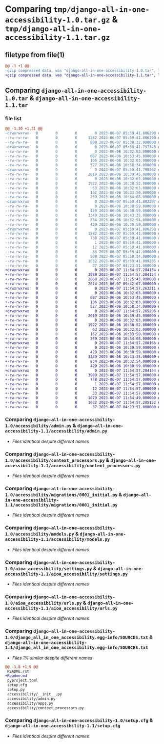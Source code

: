# Comparing `tmp/django-all-in-one-accessibility-1.0.tar.gz` & `tmp/django-all-in-one-accessibility-1.1.tar.gz`

## filetype from file(1)

```diff
@@ -1 +1 @@
-gzip compressed data, was "django-all-in-one-accessibility-1.0.tar", last modified: Wed Jun  7 05:59:41 2023, max compression
+gzip compressed data, was "django-all-in-one-accessibility-1.1.tar", last modified: Wed Jun  7 11:54:57 2023, max compression
```

## Comparing `django-all-in-one-accessibility-1.0.tar` & `django-all-in-one-accessibility-1.1.tar`

### file list

```diff
@@ -1,30 +1,31 @@
-drwxrwxrwx   0        0        0        0 2023-06-07 05:59:41.806290 django-all-in-one-accessibility-1.0/
--rw-rw-rw-   0        0        0     1282 2023-06-07 05:59:41.806290 django-all-in-one-accessibility-1.0/PKG-INFO
--rw-rw-rw-   0        0        0      800 2023-06-07 05:38:32.000000 django-all-in-one-accessibility-1.0/README.rst
-drwxrwxrwx   0        0        0        0 2023-06-07 05:59:41.797346 django-all-in-one-accessibility-1.0/accessibility/
--rw-rw-rw-   0        0        0        0 2023-06-06 10:32:03.000000 django-all-in-one-accessibility-1.0/accessibility/__init__.py
--rw-rw-rw-   0        0        0      687 2023-06-06 10:53:45.000000 django-all-in-one-accessibility-1.0/accessibility/admin.py
--rw-rw-rw-   0        0        0      106 2023-06-06 10:32:03.000000 django-all-in-one-accessibility-1.0/accessibility/apps.py
--rw-rw-rw-   0        0        0      527 2023-06-06 10:58:34.000000 django-all-in-one-accessibility-1.0/accessibility/context_processors.py
-drwxrwxrwx   0        0        0        0 2023-06-07 05:59:41.798562 django-all-in-one-accessibility-1.0/accessibility/migrations/
--rw-rw-rw-   0        0        0     2019 2023-06-06 10:39:45.000000 django-all-in-one-accessibility-1.0/accessibility/migrations/0001_initial.py
--rw-rw-rw-   0        0        0        0 2023-06-06 10:32:03.000000 django-all-in-one-accessibility-1.0/accessibility/migrations/__init__.py
--rw-rw-rw-   0        0        0     1922 2023-06-06 10:38:52.000000 django-all-in-one-accessibility-1.0/accessibility/models.py
--rw-rw-rw-   0        0        0       63 2023-06-06 10:32:03.000000 django-all-in-one-accessibility-1.0/accessibility/tests.py
--rw-rw-rw-   0        0        0      162 2023-06-06 10:33:50.000000 django-all-in-one-accessibility-1.0/accessibility/urls.py
--rw-rw-rw-   0        0        0      239 2023-06-06 10:34:08.000000 django-all-in-one-accessibility-1.0/accessibility/views.py
-drwxrwxrwx   0        0        0        0 2023-06-07 05:59:41.802297 django-all-in-one-accessibility-1.0/aioa_accessibility/
--rw-rw-rw-   0        0        0        0 2023-06-06 10:30:59.000000 django-all-in-one-accessibility-1.0/aioa_accessibility/__init__.py
--rw-rw-rw-   0        0        0      429 2023-06-06 10:30:59.000000 django-all-in-one-accessibility-1.0/aioa_accessibility/asgi.py
--rw-rw-rw-   0        0        0     3349 2023-06-06 10:43:35.000000 django-all-in-one-accessibility-1.0/aioa_accessibility/settings.py
--rw-rw-rw-   0        0        0      834 2023-06-06 10:32:54.000000 django-all-in-one-accessibility-1.0/aioa_accessibility/urls.py
--rw-rw-rw-   0        0        0      429 2023-06-06 10:30:59.000000 django-all-in-one-accessibility-1.0/aioa_accessibility/wsgi.py
-drwxrwxrwx   0        0        0        0 2023-06-07 05:59:41.806290 django-all-in-one-accessibility-1.0/django_all_in_one_accessibility.egg-info/
--rw-rw-rw-   0        0        0     1282 2023-06-07 05:59:41.000000 django-all-in-one-accessibility-1.0/django_all_in_one_accessibility.egg-info/PKG-INFO
--rw-rw-rw-   0        0        0      738 2023-06-07 05:59:41.000000 django-all-in-one-accessibility-1.0/django_all_in_one_accessibility.egg-info/SOURCES.txt
--rw-rw-rw-   0        0        0        1 2023-06-07 05:59:41.000000 django-all-in-one-accessibility-1.0/django_all_in_one_accessibility.egg-info/dependency_links.txt
--rw-rw-rw-   0        0        0       12 2023-06-07 05:59:41.000000 django-all-in-one-accessibility-1.0/django_all_in_one_accessibility.egg-info/requires.txt
--rw-rw-rw-   0        0        0       33 2023-06-07 05:59:41.000000 django-all-in-one-accessibility-1.0/django_all_in_one_accessibility.egg-info/top_level.txt
--rw-rw-rw-   0        0        0      508 2023-06-07 05:58:24.000000 django-all-in-one-accessibility-1.0/pyproject.toml
--rw-rw-rw-   0        0        0     1032 2023-06-07 05:59:41.809285 django-all-in-one-accessibility-1.0/setup.cfg
--rw-rw-rw-   0        0        0       37 2023-06-07 04:23:51.000000 django-all-in-one-accessibility-1.0/setup.py
+drwxrwxrwx   0        0        0        0 2023-06-07 11:54:57.284154 django-all-in-one-accessibility-1.1/
+-rw-rw-rw-   0        0        0     3989 2023-06-07 11:54:57.284154 django-all-in-one-accessibility-1.1/PKG-INFO
+-rw-rw-rw-   0        0        0     2868 2023-06-07 11:25:43.000000 django-all-in-one-accessibility-1.1/README.rst
+-rw-rw-rw-   0        0        0     2874 2023-06-07 09:42:07.000000 django-all-in-one-accessibility-1.1/Readme.md
+drwxrwxrwx   0        0        0        0 2023-06-07 11:54:57.263211 django-all-in-one-accessibility-1.1/accessibility/
+-rw-rw-rw-   0        0        0        0 2023-06-06 10:32:03.000000 django-all-in-one-accessibility-1.1/accessibility/__init__.py
+-rw-rw-rw-   0        0        0      687 2023-06-06 10:53:45.000000 django-all-in-one-accessibility-1.1/accessibility/admin.py
+-rw-rw-rw-   0        0        0      106 2023-06-06 10:32:03.000000 django-all-in-one-accessibility-1.1/accessibility/apps.py
+-rw-rw-rw-   0        0        0      527 2023-06-06 10:58:34.000000 django-all-in-one-accessibility-1.1/accessibility/context_processors.py
+drwxrwxrwx   0        0        0        0 2023-06-07 11:54:57.265206 django-all-in-one-accessibility-1.1/accessibility/migrations/
+-rw-rw-rw-   0        0        0     2019 2023-06-06 10:39:45.000000 django-all-in-one-accessibility-1.1/accessibility/migrations/0001_initial.py
+-rw-rw-rw-   0        0        0        0 2023-06-06 10:32:03.000000 django-all-in-one-accessibility-1.1/accessibility/migrations/__init__.py
+-rw-rw-rw-   0        0        0     1922 2023-06-06 10:38:52.000000 django-all-in-one-accessibility-1.1/accessibility/models.py
+-rw-rw-rw-   0        0        0       63 2023-06-06 10:32:03.000000 django-all-in-one-accessibility-1.1/accessibility/tests.py
+-rw-rw-rw-   0        0        0      162 2023-06-06 10:33:50.000000 django-all-in-one-accessibility-1.1/accessibility/urls.py
+-rw-rw-rw-   0        0        0      239 2023-06-06 10:34:08.000000 django-all-in-one-accessibility-1.1/accessibility/views.py
+drwxrwxrwx   0        0        0        0 2023-06-07 11:54:57.280166 django-all-in-one-accessibility-1.1/aioa_accessibility/
+-rw-rw-rw-   0        0        0        0 2023-06-06 10:30:59.000000 django-all-in-one-accessibility-1.1/aioa_accessibility/__init__.py
+-rw-rw-rw-   0        0        0      429 2023-06-06 10:30:59.000000 django-all-in-one-accessibility-1.1/aioa_accessibility/asgi.py
+-rw-rw-rw-   0        0        0     3349 2023-06-06 10:43:35.000000 django-all-in-one-accessibility-1.1/aioa_accessibility/settings.py
+-rw-rw-rw-   0        0        0      834 2023-06-06 10:32:54.000000 django-all-in-one-accessibility-1.1/aioa_accessibility/urls.py
+-rw-rw-rw-   0        0        0      429 2023-06-06 10:30:59.000000 django-all-in-one-accessibility-1.1/aioa_accessibility/wsgi.py
+drwxrwxrwx   0        0        0        0 2023-06-07 11:54:57.284154 django-all-in-one-accessibility-1.1/django_all_in_one_accessibility.egg-info/
+-rw-rw-rw-   0        0        0     3989 2023-06-07 11:54:57.000000 django-all-in-one-accessibility-1.1/django_all_in_one_accessibility.egg-info/PKG-INFO
+-rw-rw-rw-   0        0        0      748 2023-06-07 11:54:57.000000 django-all-in-one-accessibility-1.1/django_all_in_one_accessibility.egg-info/SOURCES.txt
+-rw-rw-rw-   0        0        0        1 2023-06-07 11:54:57.000000 django-all-in-one-accessibility-1.1/django_all_in_one_accessibility.egg-info/dependency_links.txt
+-rw-rw-rw-   0        0        0       12 2023-06-07 11:54:57.000000 django-all-in-one-accessibility-1.1/django_all_in_one_accessibility.egg-info/requires.txt
+-rw-rw-rw-   0        0        0       33 2023-06-07 11:54:57.000000 django-all-in-one-accessibility-1.1/django_all_in_one_accessibility.egg-info/top_level.txt
+-rw-rw-rw-   0        0        0     1079 2023-06-07 11:54:49.000000 django-all-in-one-accessibility-1.1/pyproject.toml
+-rw-rw-rw-   0        0        0     1032 2023-06-07 11:54:57.285152 django-all-in-one-accessibility-1.1/setup.cfg
+-rw-rw-rw-   0        0        0       37 2023-06-07 04:23:51.000000 django-all-in-one-accessibility-1.1/setup.py
```

### Comparing `django-all-in-one-accessibility-1.0/accessibility/admin.py` & `django-all-in-one-accessibility-1.1/accessibility/admin.py`

 * *Files identical despite different names*

### Comparing `django-all-in-one-accessibility-1.0/accessibility/context_processors.py` & `django-all-in-one-accessibility-1.1/accessibility/context_processors.py`

 * *Files identical despite different names*

### Comparing `django-all-in-one-accessibility-1.0/accessibility/migrations/0001_initial.py` & `django-all-in-one-accessibility-1.1/accessibility/migrations/0001_initial.py`

 * *Files identical despite different names*

### Comparing `django-all-in-one-accessibility-1.0/accessibility/models.py` & `django-all-in-one-accessibility-1.1/accessibility/models.py`

 * *Files identical despite different names*

### Comparing `django-all-in-one-accessibility-1.0/aioa_accessibility/settings.py` & `django-all-in-one-accessibility-1.1/aioa_accessibility/settings.py`

 * *Files identical despite different names*

### Comparing `django-all-in-one-accessibility-1.0/aioa_accessibility/urls.py` & `django-all-in-one-accessibility-1.1/aioa_accessibility/urls.py`

 * *Files identical despite different names*

### Comparing `django-all-in-one-accessibility-1.0/django_all_in_one_accessibility.egg-info/SOURCES.txt` & `django-all-in-one-accessibility-1.1/django_all_in_one_accessibility.egg-info/SOURCES.txt`

 * *Files 1% similar despite different names*

```diff
@@ -1,8 +1,9 @@
 README.rst
+Readme.md
 pyproject.toml
 setup.cfg
 setup.py
 accessibility/__init__.py
 accessibility/admin.py
 accessibility/apps.py
 accessibility/context_processors.py
```

### Comparing `django-all-in-one-accessibility-1.0/setup.cfg` & `django-all-in-one-accessibility-1.1/setup.cfg`

 * *Files identical despite different names*

